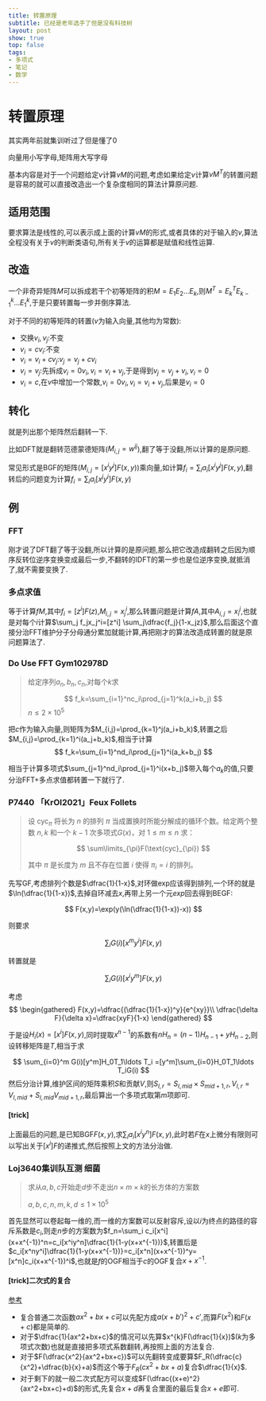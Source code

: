 ```yaml
---
title: 转置原理
subtitle: 已经是老年选手了但是没有科技树
layout: post
show: true
top: false
tags: 
- 多项式
- 笔记
- 数学
---
```


# 转置原理

其实两年前就集训听过了但是懂了0

向量用小写字母,矩阵用大写字母

基本内容是对于一个问题给定$v$计算$vM$的问题,考虑如果给定$v$计算$vM^T$的转置问题是容易的就可以直接改造出一个复杂度相同的算法计算原问题.

## 适用范围

要求算法是线性的,可以表示成上面的计算$vM$的形式,或者具体的对于输入的$v$,算法全程没有关于$v$的判断类语句,所有关于$v$的运算都是赋值和线性运算.

## 改造

一个非奇异矩阵$M$可以拆成若干个初等矩阵的积$M=E_1E_2\ldots E_k$,则$M^T=E_k^TE_{k-1}^k\ldots E_1^k$,于是只要转置每一步并倒序算法.

对于不同的初等矩阵的转置($v$为输入向量,其他均为常数):

- 交换$v_i,v_j$:不变
- $v_i=cv_i$:不变
- $v_i=v_i+cv_j$:$v_j=v_j+cv_i$
- $v_i=v_j$:先拆成$v_i=0v_i,v_i=v_i+v_j$,于是得到$v_j=v_j+v_i,v_i=0$
- $v_i=c$,在$v$中增加一个常数,$v_i=0v_i,v_i=v_i+v_j$,后果是$v_i=0$

## 转化

就是列出那个矩阵然后翻转一下.

比如DFT就是翻转范德蒙德矩阵($M_{i,j}=w^{ij}$),翻了等于没翻,所以计算的是原问题.

常见形式是BGF的矩阵($M_{i,j}=[x^iy^j]F(x,y)$)乘向量,如计算$f_i=\sum_i a_i[x^iy^j]F(x,y)$,翻转后的问题变为计算$f_i=\sum_i a_i[x^jy^i]F(x,y)$

## 例

### FFT

刚才说了DFT翻了等于没翻,所以计算的是原问题,那么把它改造成翻转之后因为顺序反转位逆序变换变成最后一步,不翻转的IDFT的第一步也是位逆序变换,就抵消了,就不需要变换了.

### 多点求值

等于计算$fM$,其中$f_i=[z^i]F(z)$,$M_{i,j}=x_j^i$,那么转置问题是计算$fA$,其中$A_{i,j}=x_i^j$,也就是对每个$i$计算$\sum_j f_jx_j^i=[z^i] \sum_j\dfrac{f_j}{1-x_jz}$,那么后面这个直接分治FFT维护分子分母通分累加就能计算,再把刚才的算法改造成转置的就是原问题算法了.

### Do Use FFT Gym102978D

> 给定序列$a_n,b_n,c_n$,对每个$k$求
> 
> $$
> f_k=\sum_{i=1}^nc_i\prod_{j=1}^k(a_i+b_j)
> $$
> $n\le 2\times 10^5$

把$c$作为输入向量,则矩阵为$M_{i,j}=\prod_{k=1}^j(a_i+b_k)$,转置之后$M_{i,j}=\prod_{k=1}^i(a_j+b_k)$,相当于计算
$$
f_k=\sum_{i=1}^nd_i\prod_{j=1}^i(a_k+b_j)
$$

相当于计算多项式$\sum_{j=1}^nd_i\prod_{j=1}^i(x+b_j)$带入每个$a_k$的值,只要分治FFT+多点求值都转置一下就行了.

### P7440 「KrOI2021」Feux Follets


> 设 $\text{cyc}_\pi$ 将长为 $n$ 的排列 $\pi$ 当成置换时所能分解成的循环个数。给定两个整数 $n,k$ 和一个 $k-1$ 次多项式$G(x)$，对 $1\leq m\leq n$ 求：
> 
> $$
> \sum\limits_{\pi}F(\text{cyc}_{\pi})
> $$
> 
> 其中 $\pi$ 是长度为 $m$ 且不存在位置 $i$ 使得 $\pi_i=i$ 的排列。

先写GF,考虑排列个数是$\dfrac{1}{1-x}$,对环做exp应该得到排列,一个环的就是$\ln(\dfrac{1}{1-x})$,去掉自环减去$x$,再带上另一个元$exp$回去得到BEGF:

$$
F(x,y)=\exp(y(\ln(\dfrac{1}{1-x})-x))
$$

则要求

$$
\sum_i G(i)[x^my^i]F(x,y)
$$

转置就是

$$
\sum_i G(i)[x^iy^m]F(x,y)
$$

考虑
$$
\begin{gathered}
    F(x,y)=\dfrac{(\dfrac{1}{1-x})^y}{e^{xy}}\\
    \dfrac{\delta F}{\delta x}=\dfrac{xyF}{1-x}
\end{gathered}
$$

于是设$H_i(x)=[x^i]F(x,y)$,同时提取$x^{n-1}$的系数有$nH_{n}=(n-1)H_{n-1}+yH_{n-2}$,则设转移矩阵是$T$,相当于求

$$
\sum_{i=0}^m G(i)[y^m]H_0T_1\ldots T_i
=[y^m]\sum_{i=0}H_0T_1\ldots T_iG(i)
$$
然后分治计算,维护区间的矩阵乘积$S$和贡献$V$,则$S_{l,r}=S_{l,mid}\times S_{mid+1,r},V_{l,r}=V_{l,mid}+S_{l,mid}V_{mid+1,r}$,最后算出一个多项式取第$m$项即可.

#### [trick]

上面最后的问题,是已知BGF$F(x,y)$,求$\sum_ia_i[x^iy^n]F(x,y)$,此时若$F$在$x$上微分有限则可以写出关于$[x^i]F$的递推式,然后按照上文的方法分治做.

### Loj3640集训队互测 细菌

> 求从$a,b,c$开始走$d$步不走出$n\times m\times k$的长方体的方案数
> 
> $a,b,c,n,m,k,d\le 1\times 10^5$

首先显然可以卷起每一维的,而一维的方案数可以反射容斥,设以$i$为终点的路径的容斥系数是$c_i$,则走$n$步的方案数为$f_n=\sum_i c_i[x^i](x+x^{-1})^n=c_i[x^iy^n]\dfrac{1}{1-y(x+x^{-1})}$,转置后是$c_i[x^ny^i]\dfrac{1}{1-y(x+x^{-1})}=c_i[x^n](x+x^{-1})^y=[x^n]c_i(x+x^{-1})^i$,也就是$f$的OGF相当于$c$的OGF复合$x+x^{-1}$.

#### [trick]二次式的复合

[参考](https://www.luogu.com.cn/blog/Fly37510/FUHE-ERCIFENSHI)

- 复合普通二次函数$ax^2+bx+c$可以先配方成$a(x+b')^2+c'$,而算$F(x^2)$和$F(x+c)$都是简单的.
- 对于$\dfrac{1}{ax^2+bx+c}$的情况可以先算$x^{k}F(\dfrac{1}{x})$($k$为多项式次数)也就是直接把多项式系数翻转,再按照上面的方法复合.
- 对于$F(\dfrac{x^2}{ax^2+bx+c})$可以先翻转变成要算$F_R(\dfrac{c}{x^2}+\dfrac{b}{x}+a)$而这个等于$F_R(cx^2+bx+a)$复合$\dfrac{1}{x}$.
- 对于剩下的就一般二次式配方可以变成$F(\dfrac{(x+e)^2}{ax^2+bx+c}+d)$的形式,先复合$x+d$再复合里面的最后复合$x+e$即可.